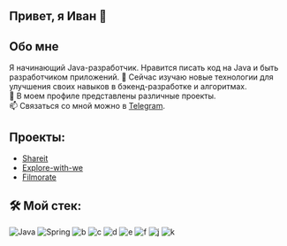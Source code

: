## Привет, я Иван 👋
## Обо мне
Я начинающий Java-разработчик. Нравится писать код на Java и быть разработчиком приложений.
  🌱 Сейчас изучаю новые технологии для улучшения своих навыков в бэкенд-разработке и алгоритмах.  
  🔭 В моем профиле представлены различные проекты.  
  📫 Связаться со мной можно в [Telegram](https://t.me/ivanssis).
## Проекты:
* [Shareit](https://github.com/MrGriv/java-shareit)
* [Explore-with-we](https://github.com/MrGriv/java-explore-with-me)
* [Filmorate](https://github.com/MrGriv/java-filmorate)
## 🛠 Мой стек:
![Java](https://camo.githubusercontent.com/3ba9cc9aa773cdc3ba9446d37a03e1b40e137b7965487ccdf27ee458a5f2221f/68747470733a2f2f696d672e736869656c64732e696f2f62616467652f4a6176612d4544384230303f7374796c653d666c61742d737175617265266c6f676f3d6a617661266c6f676f436f6c6f723d7768697465) ![Spring](https://camo.githubusercontent.com/5a4ec9f3f0f2a0cb125527e6e472bd5503fdc946e124dcf87566d77531f13b41/68747470733a2f2f696d672e736869656c64732e696f2f62616467652f537072696e672d3644423333463f7374796c653d666c61742d737175617265266c6f676f3d737072696e67266c6f676f436f6c6f723d7768697465) ![b](https://camo.githubusercontent.com/f7d4f762356befe9dcaadcc6d0c63358f537000ec8c4ae92c69410b57bfedf92/68747470733a2f2f696d672e736869656c64732e696f2f62616467652f4d6176656e2d4337314133363f7374796c653d666c61742d737175617265266c6f676f3d6170616368652d6d6176656e266c6f676f436f6c6f723d7768697465) ![c](https://camo.githubusercontent.com/bfb7555b6d85ca0d42c2c2e6a741cd9f5b9b1d7bb95535450f1afd2558554f86/68747470733a2f2f696d672e736869656c64732e696f2f62616467652f446f636b65722d3234393645443f7374796c653d666c61742d737175617265266c6f676f3d646f636b6572266c6f676f436f6c6f723d7768697465) ![d](https://camo.githubusercontent.com/431975402822412d62cbebef09e2f31944c8a77180b5630198eb2d292212b55a/68747470733a2f2f696d672e736869656c64732e696f2f62616467652f506f737467726553514c2d3331363139323f7374796c653d666c61742d737175617265266c6f676f3d706f737467726573716c266c6f676f436f6c6f723d7768697465) ![e](https://camo.githubusercontent.com/2271acfc22a3121ee8aa36ea84b8d2ca264d6815557ffd37fb5ebeae401f7576/68747470733a2f2f696d672e736869656c64732e696f2f62616467652f48696265726e6174652d3539363636433f7374796c653d666c61742d737175617265266c6f676f3d68696265726e617465266c6f676f436f6c6f723d7768697465) ![f](https://camo.githubusercontent.com/a2884b49aedbcbd157407d432e2922e9680611cdd0a49e8630e7e4bd47b955a2/68747470733a2f2f696d672e736869656c64732e696f2f62616467652f4a556e69742d3235413136323f7374796c653d666c61742d737175617265266c6f676f3d6a756e697435266c6f676f436f6c6f723d7768697465) ![j](https://camo.githubusercontent.com/773dd21e39e36d3a3c2c76a55085149a8312a21a40dfcabdccd5b5172a2d9f70/68747470733a2f2f696d672e736869656c64732e696f2f62616467652f4d6f636b69746f2d3644423333463f7374796c653d666c61742d737175617265266c6f676f3d6d6f636b69746f266c6f676f436f6c6f723d7768697465) ![k](https://camo.githubusercontent.com/623f76583719140477d0204bf45f1c2abc6961f0bca877eac0131a1b401dd416/68747470733a2f2f696d672e736869656c64732e696f2f62616467652f506f73746d616e2d4646364333373f7374796c653d666c61742d737175617265266c6f676f3d706f73746d616e266c6f676f436f6c6f723d7768697465)

